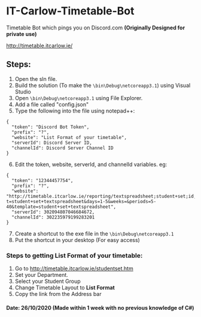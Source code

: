 # IT-Carlow-Timetable-Bot
Timetable Bot which pings you on Discord.com
**(Originally Designed for private use)**

http://timetable.itcarlow.ie/
## Steps: 
1. Open the sln file.
1. Build the solution (To make the ``\bin\Debug\netcoreapp3.1``) using Visual Studio
1. Open ``\bin\Debug\netcoreapp3.1`` using File Explorer.
1. Add a file called "config.json"
1. Type the following into the file using notepad++:
```
{
  "token": "Discord Bot Token",
  "prefix": "?",
  "website": "List Format of your timetable",
  "serverId": Discord Server ID,
  "channelId": Discord Server Channel ID
}
```
6. Edit the token, website, serverId, and channelId variables. eg: 
```
{
  "token": "12344457754",
  "prefix": "?",
  "website": "http://timetable.itcarlow.ie/reporting/textspreadsheet;student+set;id;KCCGDB%5F1A%20CW208%0D%0A?t=student+set+textspreadsheet&days=1-5&weeks=&periods=5-40&template=student+set+textspreadsheet",
  "serverId": 302094807046684672,
  "channelId": 302235979199283201
}
```
7. Create a shortcut to the exe file in the ``\bin\Debug\netcoreapp3.1``
1. Put the shortcut in your desktop (For easy access)

### Steps to getting List Format of your timetable:

1. Go to http://timetable.itcarlow.ie/studentset.htm
1. Set your Department.
1. Select your Student Group
1. Change Timetable Layout to **List Format**
1. Copy the link from the Address bar

#### Date: 26/10/2020 (Made within 1 week with no previous knowledge of C#)
